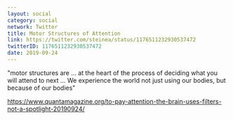 ```yaml
---
layout: social
category: social
network: Twitter
title: Motor Structures of Attention
link: https://twitter.com/steinea/status/1176511232930537472
twitterID: 1176511232930537472
date: 2019-09-24
---
```


"motor structures are ... at the heart of the process of deciding what you will attend to next ... We experience the world not just using our bodies, but because of our bodies"

<https://www.quantamagazine.org/to-pay-attention-the-brain-uses-filters-not-a-spotlight-20190924/>
